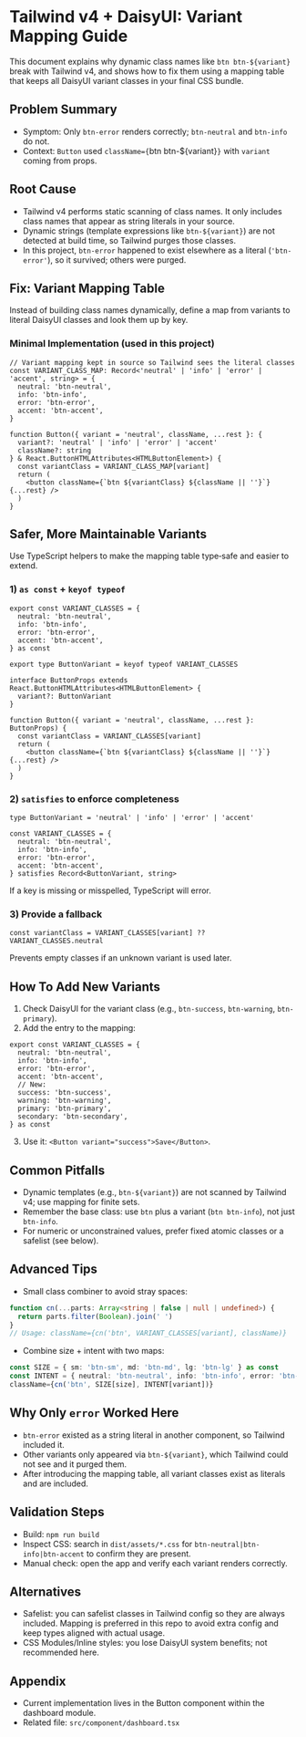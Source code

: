 # Tailwind v4 + DaisyUI: Variant Mapping Guide

This document explains why dynamic class names like `btn btn-${variant}` break with Tailwind v4, and shows how to fix them using a mapping table that keeps all DaisyUI variant classes in your final CSS bundle.

## Problem Summary
- Symptom: Only `btn-error` renders correctly; `btn-neutral` and `btn-info` do not.
- Context: `Button` used `className={`btn btn-${variant}`}` with `variant` coming from props.

## Root Cause
- Tailwind v4 performs static scanning of class names. It only includes class names that appear as string literals in your source.
- Dynamic strings (template expressions like `btn-${variant}`) are not detected at build time, so Tailwind purges those classes.
- In this project, `btn-error` happened to exist elsewhere as a literal (`'btn-error'`), so it survived; others were purged.

## Fix: Variant Mapping Table
Instead of building class names dynamically, define a map from variants to literal DaisyUI classes and look them up by key.

### Minimal Implementation (used in this project)
```tsx
// Variant mapping kept in source so Tailwind sees the literal classes
const VARIANT_CLASS_MAP: Record<'neutral' | 'info' | 'error' | 'accent', string> = {
  neutral: 'btn-neutral',
  info: 'btn-info',
  error: 'btn-error',
  accent: 'btn-accent',
}

function Button({ variant = 'neutral', className, ...rest }: {
  variant?: 'neutral' | 'info' | 'error' | 'accent'
  className?: string
} & React.ButtonHTMLAttributes<HTMLButtonElement>) {
  const variantClass = VARIANT_CLASS_MAP[variant]
  return (
    <button className={`btn ${variantClass} ${className || ''}`} {...rest} />
  )
}
```

## Safer, More Maintainable Variants
Use TypeScript helpers to make the mapping table type‑safe and easier to extend.

### 1) `as const` + `keyof typeof`
```tsx
export const VARIANT_CLASSES = {
  neutral: 'btn-neutral',
  info: 'btn-info',
  error: 'btn-error',
  accent: 'btn-accent',
} as const

export type ButtonVariant = keyof typeof VARIANT_CLASSES

interface ButtonProps extends React.ButtonHTMLAttributes<HTMLButtonElement> {
  variant?: ButtonVariant
}

function Button({ variant = 'neutral', className, ...rest }: ButtonProps) {
  const variantClass = VARIANT_CLASSES[variant]
  return (
    <button className={`btn ${variantClass} ${className || ''}`} {...rest} />
  )
}
```

### 2) `satisfies` to enforce completeness
```tsx
type ButtonVariant = 'neutral' | 'info' | 'error' | 'accent'

const VARIANT_CLASSES = {
  neutral: 'btn-neutral',
  info: 'btn-info',
  error: 'btn-error',
  accent: 'btn-accent',
} satisfies Record<ButtonVariant, string>
```
If a key is missing or misspelled, TypeScript will error.

### 3) Provide a fallback
```tsx
const variantClass = VARIANT_CLASSES[variant] ?? VARIANT_CLASSES.neutral
```
Prevents empty classes if an unknown variant is used later.

## How To Add New Variants
1. Check DaisyUI for the variant class (e.g., `btn-success`, `btn-warning`, `btn-primary`).
2. Add the entry to the mapping:
```tsx
export const VARIANT_CLASSES = {
  neutral: 'btn-neutral',
  info: 'btn-info',
  error: 'btn-error',
  accent: 'btn-accent',
  // New:
  success: 'btn-success',
  warning: 'btn-warning',
  primary: 'btn-primary',
  secondary: 'btn-secondary',
} as const
```
3. Use it: `<Button variant="success">Save</Button>`.

## Common Pitfalls
- Dynamic templates (e.g., `btn-${variant}`) are not scanned by Tailwind v4; use mapping for finite sets.
- Remember the base class: use `btn` plus a variant (`btn btn-info`), not just `btn-info`.
- For numeric or unconstrained values, prefer fixed atomic classes or a safelist (see below).

## Advanced Tips
- Small class combiner to avoid stray spaces:
```ts
function cn(...parts: Array<string | false | null | undefined>) {
  return parts.filter(Boolean).join(' ')
}
// Usage: className={cn('btn', VARIANT_CLASSES[variant], className)}
```
- Combine size + intent with two maps:
```ts
const SIZE = { sm: 'btn-sm', md: 'btn-md', lg: 'btn-lg' } as const
const INTENT = { neutral: 'btn-neutral', info: 'btn-info', error: 'btn-error' } as const
className={cn('btn', SIZE[size], INTENT[variant])}
```

## Why Only `error` Worked Here
- `btn-error` existed as a string literal in another component, so Tailwind included it.
- Other variants only appeared via `btn-${variant}`, which Tailwind could not see and it purged them.
- After introducing the mapping table, all variant classes exist as literals and are included.

## Validation Steps
- Build: `npm run build`
- Inspect CSS: search in `dist/assets/*.css` for `btn-neutral|btn-info|btn-accent` to confirm they are present.
- Manual check: open the app and verify each variant renders correctly.

## Alternatives
- Safelist: you can safelist classes in Tailwind config so they are always included. Mapping is preferred in this repo to avoid extra config and keep types aligned with actual usage.
- CSS Modules/Inline styles: you lose DaisyUI system benefits; not recommended here.

## Appendix
- Current implementation lives in the Button component within the dashboard module.
- Related file: `src/component/dashboard.tsx`
